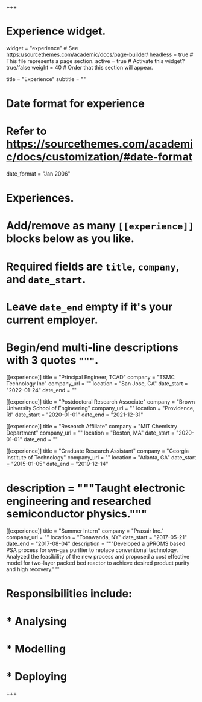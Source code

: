 +++
# Experience widget.
widget = "experience"  # See https://sourcethemes.com/academic/docs/page-builder/
headless = true  # This file represents a page section.
active = true  # Activate this widget? true/false
weight = 40  # Order that this section will appear.

title = "Experience"
subtitle = ""

# Date format for experience
#   Refer to https://sourcethemes.com/academic/docs/customization/#date-format
date_format = "Jan 2006"

# Experiences.
#   Add/remove as many `[[experience]]` blocks below as you like.
#   Required fields are `title`, `company`, and `date_start`.
#   Leave `date_end` empty if it's your current employer.
#   Begin/end multi-line descriptions with 3 quotes `"""`.
[[experience]]
  title = "Principal Engineer, TCAD"
  company = "TSMC Technology Inc"
  company_url = ""
  location = "San Jose, CA"
  date_start = "2022-01-24"
  date_end = ""

[[experience]]
  title = "Postdoctoral Research Associate"
  company = "Brown University School of Engineering"
  company_url = ""
  location = "Providence, RI"
  date_start = "2020-01-01"
  date_end = "2021-12-31"
  
[[experience]]
  title = "Research Affiliate"
  company = "MIT Chemistry Department"
  company_url = ""
  location = "Boston, MA"
  date_start = "2020-01-01"
  date_end = ""

[[experience]]
  title = "Graduate Research Assistant"
  company = "Georgia Institute of Technology"
  company_url = ""
  location = "Atlanta, GA"
  date_start = "2015-01-05"
  date_end = "2019-12-14"
 # description = """Taught electronic engineering and researched semiconductor physics."""

[[experience]]
  title = "Summer Intern"
  company = "Praxair Inc."
  company_url = ""
  location = "Tonawanda, NY"
  date_start = "2017-05-21"
  date_end = "2017-08-04"
  description = """Developed a gPROMS based PSA process for syn-gas purifier to replace conventional technology. Analyzed the feasibility of the new process and proposed a cost effective model for two-layer packed bed reactor to achieve desired product purity and high recovery."""
#  Responsibilities include:
#
#  * Analysing
#  * Modelling
#  * Deploying


+++
